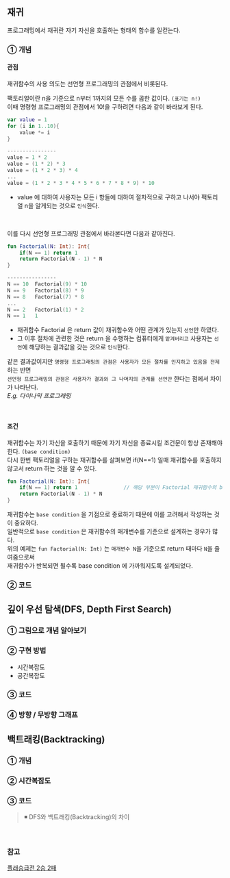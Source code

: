 ## 재귀
프로그래밍에서 재귀란 자기 자신을 호출하는 형태의 함수를 일컫는다.  

### ① 개념
#### 관점
재귀함수의 사용 의도는 선언형 프로그래밍의 관점에서 비롯된다.  
  
팩토리얼이란 n을 기준으로 n부터 1까지의 모든 수를 곱한 값이다. `(표기는 n!)`  
이때 명령형 프로그래밍의 관점에서 10!을 구하려면 다음과 같이 바라보게 된다.
  
```kotlin
var value = 1
for (i in 1..10){
    value *= i
}

----------------
value = 1 * 2
value = (1 * 2) * 3
value = (1 * 2 * 3) * 4
...
value = (1 * 2 * 3 * 4 * 5 * 6 * 7 * 8 * 9) * 10
```
- value 에 대하여 사용자는 모든 i 항들에 대하여 절차적으로 구하고 나서야 팩토리얼 n을 알게되는 것으로 `인식`한다.  
  
<br/>

이를 다시 선언형 프로그래밍 관점에서 바라본다면 다음과 같아진다.
  
```kotlin
fun Factorial(N: Int): Int{    
    if(N == 1) return 1
    return Factorial(N - 1) * N  
}

----------------
N == 10  Factorial(9) * 10
N == 9   Factorial(8) * 9
N == 8   Factorial(7) * 8
...
N == 2   Factorial(1) * 2
N == 1   1
```

- 재귀함수 Factorial 은 return 값이 재귀함수와 어떤 관계가 있는지 `선언`만 하였다.  
- 그 이후 절차에 관련한 것은 return 을 수행하는 컴퓨터에게 `맡겨버리고` 사용자는 `선언`에 해당하는 결과값을 갖는 것으로 `인식`한다.
  
같은 결과값이지만 `명령형 프로그래밍의 관점은 사용자가 모든 절차를 인지하고 있음을 전제`하는 반면  
`선언형 프로그래밍의 관점은 사용자가 결과와 그 나머지의 관계를 선언만` 한다는 점에서 차이가 나타난다.  
_E.g. 다이나믹 프로그래밍_

  <br/>

#### 조건
재귀함수는 자기 자신을 호출하기 때문에 자기 자신을 종료시킬 조건문이 항상 존재해야한다. `(base condition)`  
다시 한번 팩토리얼을 구하는 재귀함수를 살펴보면 if(N==1) 일때 재귀함수를 호출하지 않고서 return 하는 것을 알 수 있다.
  
```kotlin
fun Factorial(N: Int): Int{    
    if(N == 1) return 1               // 해당 부분이 Factorial 재귀함수의 base condition
    return Factorial(N - 1) * N  
}
```
  
재귀함수는 `base condition` 을 기점으로 종료하기 때문에 이를 고려해서 작성하는 것이 중요하다.    
일반적으로 `base condition` 은 재귀함수의 매개변수를 기준으로 설계하는 경우가 많다.  
위의 예제는 `fun Factorial(N: Int)` 는 `매개변수 N`을 기준으로 return 때마다 `N`을 줄여줌으로써  
재귀함수가 반복되면 될수록 base condition 에 가까워지도록 설계되었다.
  

### ② 코드


##  깊이 우선 탐색(DFS, Depth First Search)
### ① 그림으로 개념 알아보기
### ② 구현 방법
- 시간복잡도
- 공간복잡도

### ③ 코드
### ④ 방향 / 무방향 그래프


##  백트래킹(Backtracking)
### ① 개념
### ② 시간복잡도
### ③ 코드
> ◾ DFS와 백트래킹(Backtracking)의 차이


</br>

### 참고
[플래승급전 2승 2패](https://github.com/Newon-universe/Algorithm_study)
